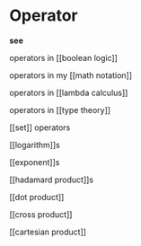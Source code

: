 # Operator

**see**

operators in [[boolean logic]]

operators in my [[math notation]]

operators in [[lambda calculus]]

operators in [[type theory]]

[[set]] operators

[[logarithm]]s

[[exponent]]s

[[hadamard product]]s

[[dot product]]

[[cross product]]

[[cartesian product]]
